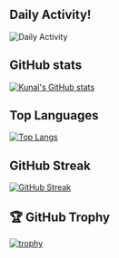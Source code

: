 ## Daily Activity!
![Daily Activity](https://github-readme-activity-graph.cyclic.app/graph?username=kunpai&bg_color=000000&color=fff&line=0194dd&point=5194f0&area=true)

## GitHub stats
[![Kunal's GitHub stats](https://github-readme-stats-helloparthshah.vercel.app/api?username=kunpai&count_private=true&show_icons=true&theme=radical)](https://github.com/anuraghazra/github-readme-stats)

## Top Languages
[![Top Langs](https://github-readme-stats-helloparthshah.vercel.app/api/top-langs/?username=kunpai&count_private=true&show_icons=true&theme=radical&layout=compact)](https://github.com/anuraghazra/github-readme-stats)

## GitHub Streak
[![GitHub Streak](https://github-readme-streak-stats.herokuapp.com/?user=kunpai&theme=radical)](https://git.io/streak-stats)

## 🏆 GitHub Trophy
[![trophy](https://github-profile-trophy.vercel.app/?username=kunpai&column=8&theme=radical)](https://github-profile-trophy.vercel.app/?username=kunpai&column=8)
